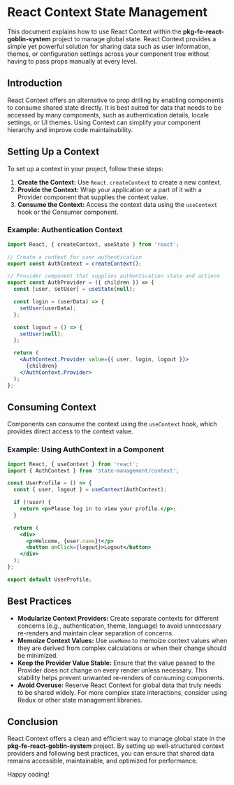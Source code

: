 # React Context State Management

This document explains how to use React Context within the **pkg-fe-react-goblin-system** project to manage global state. React Context provides a simple yet powerful solution for sharing data such as user information, themes, or configuration settings across your component tree without having to pass props manually at every level.

## Introduction

React Context offers an alternative to prop drilling by enabling components to consume shared state directly. It is best suited for data that needs to be accessed by many components, such as authentication details, locale settings, or UI themes. Using Context can simplify your component hierarchy and improve code maintainability.

## Setting Up a Context

To set up a context in your project, follow these steps:

1. **Create the Context:** Use `React.createContext` to create a new context.
2. **Provide the Context:** Wrap your application or a part of it with a Provider component that supplies the context value.
3. **Consume the Context:** Access the context data using the `useContext` hook or the Consumer component.

### Example: Authentication Context

```jsx
import React, { createContext, useState } from 'react';

// Create a context for user authentication
export const AuthContext = createContext();

// Provider component that supplies authentication state and actions
export const AuthProvider = ({ children }) => {
  const [user, setUser] = useState(null);

  const login = (userData) => {
    setUser(userData);
  };

  const logout = () => {
    setUser(null);
  };

  return (
    <AuthContext.Provider value={{ user, login, logout }}>
      {children}
    </AuthContext.Provider>
  );
};
```

## Consuming Context

Components can consume the context using the `useContext` hook, which provides direct access to the context value.

### Example: Using AuthContext in a Component

```jsx
import React, { useContext } from 'react';
import { AuthContext } from 'state-management/context';

const UserProfile = () => {
  const { user, logout } = useContext(AuthContext);

  if (!user) {
    return <p>Please log in to view your profile.</p>;
  }

  return (
    <div>
      <p>Welcome, {user.name}!</p>
      <button onClick={logout}>Logout</button>
    </div>
  );
};

export default UserProfile;
```

## Best Practices

- **Modularize Context Providers:** Create separate contexts for different concerns (e.g., authentication, theme, language) to avoid unnecessary re-renders and maintain clear separation of concerns.
- **Memoize Context Values:** Use `useMemo` to memoize context values when they are derived from complex calculations or when their change should be minimized.
- **Keep the Provider Value Stable:** Ensure that the value passed to the Provider does not change on every render unless necessary. This stability helps prevent unwanted re-renders of consuming components.
- **Avoid Overuse:** Reserve React Context for global data that truly needs to be shared widely. For more complex state interactions, consider using Redux or other state management libraries.

## Conclusion

React Context offers a clean and efficient way to manage global state in the **pkg-fe-react-goblin-system** project. By setting up well-structured context providers and following best practices, you can ensure that shared data remains accessible, maintainable, and optimized for performance.

Happy coding!